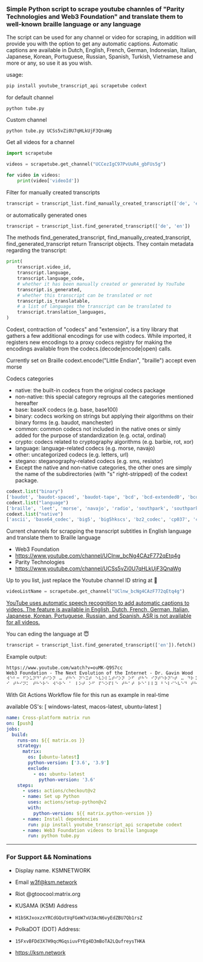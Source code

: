 ### Simple Python script to scrape youtube channles of "Parity Technologies and Web3 Foundation" and translate them to well-known braille language or any language

The script can be used for any channel or video for scraping, in addition will provide you with the option to get any automatic captions. Automatic captions are available in Dutch, English, French, German, Indonesian, Italian, Japanese, Korean, Portuguese, Russian, Spanish, Turkish, Vietnamese and more or any, so use it as you wish.

usage:
```python
pip install youtube_transcript_api scrapetube codext
```
for default channel 
```
python tube.py 
```
Custom channel
```
python tube.py UCSs5vZi0U7qHLkUjF3QnaWg
```

Get all videos for a channel

```python
import scrapetube

videos = scrapetube.get_channel("UCCezIgC97PvUuR4_gbFUs5g")

for video in videos:
    print(video['videoId'])
```

Filter for manually created transcripts

```python
transcript = transcript_list.find_manually_created_transcript(['de', 'en'])
```
or automatically generated ones
```python
transcript = transcript_list.find_generated_transcript(['de', 'en'])
```

The methods find_generated_transcript, find_manually_created_transcript, find_generated_transcript return Transcript objects. They contain metadata regarding the transcript:
```python
print(
    transcript.video_id,
    transcript.language,
    transcript.language_code,
    # whether it has been manually created or generated by YouTube
    transcript.is_generated,
    # whether this transcript can be translated or not
    transcript.is_translatable,
    # a list of languages the transcript can be translated to
    transcript.translation_languages,
)
```

Codext, contraction of "codecs" and "extension", is a tiny library that gathers a few additional encodings for use with codecs. While imported, it registers new encodings to a proxy codecs registry for making the encodings available from the codecs.(decode|encode|open) calls.

Currently set on Braille codext.encode("Little Endian", "braille") accept even morse

Codecs categories

* native: the built-in codecs from the original codecs package
* non-native: this special category regroups all the categories mentioned hereafter
* base: baseX codecs (e.g. base, base100)
* binary: codecs working on strings but applying their algorithms on their binary forms (e.g. baudot, manchester)
* common: common codecs not included in the native ones or simly added for the purpose of standardization (e.g. octal, ordinal)
* crypto: codecs related to cryptography algorithms (e.g. barbie, rot, xor)
* language: language-related codecs (e.g. morse, navajo)
* other: uncategorized codecs (e.g. letters, url)
* stegano: steganography-related codecs (e.g. sms, resistor)
* Except the native and non-native categories, the other ones are simply the name of the subdirectories (with "s" right-stripped) of the codext package.

```python
codext.list("binary")
['baudot', 'baudot-spaced', 'baudot-tape', 'bcd', 'bcd-extended0', 'bcd-extended1', 'excess3', 'gray', 'manchester', 'manchester-inverted']
codext.list("language")
['braille', 'leet', 'morse', 'navajo', 'radio', 'southpark', 'southpark-icase', 'tom-tom']
codext.list("native")
['ascii', 'base64_codec', 'big5', 'big5hkscs', 'bz2_codec', 'cp037', 'cp273', 'cp424', 'cp437', 'cp500', 'cp775', 'cp850', 'cp852', 'cp855', 'cp857', 'cp858', 'cp860', 'cp861', 'cp862', 'cp863', ...]
```

Current channels for scrapping the transcript subtitles in English language and translate them to Braille language
* Web3 Foundation
* https://www.youtube.com/channel/UClnw_bcNg4CAzF772qEtq4g
* Parity Technologies
* https://www.youtube.com/channel/UCSs5vZi0U7qHLkUjF3QnaWg

Up to you list, just replace the Youtube channel ID string at :exploding_head:
```python
videoListName = scrapetube.get_channel("UClnw_bcNg4CAzF772qEtq4g")
```
[YouTube uses automatic speech recognition to add automatic captions to videos. The feature is available in English, Dutch, French, German, Italian, Japanese, Korean, Portuguese, Russian, and Spanish. ASR is not available for all videos.](https://support.google.com/youtube/answer/7296221?hl=en#:~:text=YouTube%20uses%20automatic%20speech%20recognition,not%20available%20for%20all%20videos.)

You can eding the language at :innocent:
```python
transcript = transcript_list.find_generated_transcript(['en']).fetch()
```
Example output:
```
https://www.youtube.com/watch?v=ouMK-Q9S7cc
Web3 Foundation - The Next Evolution of the Internet - Dr. Gavin Wood
⠺⠑⠃⠒⠀⠋⠕⠥⠝⠙⠁⠞⠊⠕⠝⠀⠤⠀⠞⠓⠑⠀⠝⠑⠭⠞⠀⠑⠧⠕⠇⠥⠞⠊⠕⠝⠀⠕⠋⠀⠞⠓⠑⠀⠊⠝⠞⠑⠗⠝⠑⠞⠀⠤⠀⠙⠗⠨⠀⠛⠁⠧⠊⠝⠀⠺⠕⠕⠙
⠊⠀⠞⠓⠊⠝⠅⠀⠞⠓⠑⠗⠑⠀⠺⠑⠗⠑⠀⠁⠀⠇⠕⠞⠀⠕⠋⠀⠏⠑⠕⠏⠇⠑⠀⠞⠓⠁⠞⠀⠗⠑⠁⠇⠇⠽⠀⠃⠑⠇⠊⠑⠧⠑⠙⠀⠞⠓⠑⠀⠊⠝⠞⠑⠗⠝⠑⠞⠀⠺⠁⠎⠀⠺⠁⠎⠀⠛⠕⠝⠝⠁⠀⠃⠑⠀⠁⠀⠞⠗⠁⠝⠎⠋⠕⠗⠍⠁⠞⠊⠧⠑⠀⠞⠑⠉⠓⠝⠕⠇⠕⠛⠽⠀⠋⠕⠗⠀⠎⠕⠉⠊⠑⠞⠽⠀⠁⠝⠙⠀⠊⠀⠞⠓⠊⠝⠅⠀⠺⠓⠁⠞⠀⠓⠁⠏⠏⠑⠝⠑⠙⠀⠺⠁⠎⠀⠞⠓⠑⠀⠊⠝⠞⠑⠗⠝⠑⠞⠀⠺⠁⠎⠀⠙⠑⠎⠊⠛⠝⠑⠙⠀⠊⠝⠀⠎⠥⠉⠓⠀⠁⠀⠺⠁⠽⠀⠞⠓⠁⠞⠀⠊⠞⠀⠁⠇⠇⠕⠺⠑⠙⠀⠊⠞⠀⠺⠁⠎⠀⠋⠇⠑⠭⠊⠃⠇⠑⠀⠊⠞⠀⠁⠇⠇⠕⠺⠑⠙⠀⠑⠭⠊⠎⠞⠊⠝⠛⠀⠎⠞⠗⠥⠉⠞⠥⠗⠑⠎⠀⠕⠋⠀⠎⠕⠉⠊⠑⠞⠽⠀⠑⠭⠊⠎⠞⠊⠝⠛⠀⠺⠁⠽⠎⠀⠕⠋⠀⠙⠕⠊⠝⠛⠀⠃⠥⠎⠊⠝⠑⠎⠎⠀⠞⠕⠀⠎⠊⠍⠏⠇⠽⠀⠍⠕⠧⠑⠀⠕⠧⠑⠗⠀⠕⠝⠞⠕⠀⠞⠓⠑⠀⠙⠊⠛⠊⠞⠁⠇⠀⠙⠕⠍⠁⠊⠝⠀⠎⠕⠀⠺⠓⠑⠝⠀⠺⠑⠀⠙⠕⠀⠃⠁⠝⠅⠊⠝⠛⠀⠕⠝⠀⠞⠓⠑⠀⠊⠝⠞⠑⠗⠝⠑⠞⠀⠺⠑⠀⠎⠞⠊⠇⠇⠀⠥⠎⠑⠀⠁⠀⠃⠁⠝⠅⠀⠺⠑⠀⠎⠞⠊⠇⠇⠀⠥⠎⠑⠀⠕⠥⠗⠀⠑⠭⠊⠎⠞⠊⠝⠛⠀⠃⠗⠊⠉⠅⠤⠁⠝⠙⠤⠍⠕⠗⠞⠁⠗⠀⠞⠗⠁⠙⠊⠞⠊⠕⠝⠁⠇⠀⠲⠴⠴⠀⠽⠑⠁⠗⠀⠕⠇⠙⠀⠃⠁⠝⠅⠊⠝⠛⠀⠕⠗⠛⠁⠝⠊⠵⠁⠞⠊⠕⠝⠀⠊⠞⠄⠎⠀⠚⠥⠎⠞⠀⠞⠓⠁⠞⠀⠺⠑⠀⠁⠉⠉⠑⠎⠎⠀⠞⠓⠑⠍⠀⠞⠓⠗⠕⠥⠛⠓⠀⠁⠀⠺⠑⠃⠀⠏⠁⠛⠑⠀⠊⠞⠀⠓⠁⠎⠝⠄⠞⠀⠗⠑⠁⠇⠇⠽⠀⠁⠇⠞⠑⠗⠑⠙⠀⠎⠕⠉⠊⠑⠞⠽⠀⠊⠞⠀⠗⠑⠁⠇⠇⠽⠀⠺⠁⠎⠝⠄⠞⠀⠞⠗⠁⠝⠎⠋⠕⠗⠍⠁⠞⠊⠧⠑⠀⠁⠝⠙⠀⠊⠀⠞⠓⠊⠝⠅⠀⠞⠓⠁⠞⠄⠎⠀⠞⠓⠁⠞⠄⠎⠀⠑⠧⠑⠗⠍⠕⠗⠑⠀⠉⠇⠑⠁⠗⠀⠺⠓⠑⠝⠀⠺⠑⠀⠺⠓⠑⠝⠀⠺⠑⠀⠞⠓⠊⠝⠅⠀⠁⠃⠕⠥⠞⠀⠋⠁⠉⠑⠃⠕⠕⠅⠀⠁⠝⠙⠀⠺⠑⠀⠞⠓⠊⠝⠅⠀⠁⠃⠕⠥⠞⠀⠛⠕⠕⠛⠇⠑⠀⠞⠓⠑⠎⠑⠀⠁⠗⠑⠀⠝⠕⠞⠀⠝⠑⠺⠀⠺⠁⠽⠎⠀⠕⠋⠀⠺⠕⠗⠅⠊⠝⠛⠀⠝⠑⠺⠀⠺⠁⠽⠎⠀⠕⠋⠀⠏⠑⠕⠏⠇⠑⠀⠺⠕⠗⠅⠊⠝⠛⠀⠞⠕⠛⠑⠞⠓⠑⠗⠀⠊⠝⠀⠗⠑⠁⠇⠊⠞⠽⠀⠞⠓⠑⠽⠄⠗⠑⠀⠞⠓⠑⠀⠎⠁⠍⠑⠀⠅⠊⠝⠙⠎⠀⠕⠋⠀⠎⠞⠗⠥⠉⠞⠥⠗⠑⠎⠀⠞⠓⠁⠞⠀⠞⠓⠑⠀⠎⠁⠍⠑⠀⠓⠊⠑⠗⠁⠗⠉⠓⠊⠉⠁⠇⠀⠕⠗⠛⠁⠝⠊⠵⠁⠞⠊⠕⠝⠎⠀⠞⠓⠁⠞⠀⠓⠁⠧⠑⠀⠞⠓⠑⠀⠎⠁⠍⠑⠀⠉⠑⠝⠞⠗⠁⠇⠊⠵⠑⠙⠀⠃⠁⠝⠅⠀⠁⠉⠉⠕⠥⠝⠞⠎⠀⠞⠓⠁⠞⠀⠓⠁⠧⠑⠀⠞⠓⠑⠀⠎⠁⠍⠑⠀⠎⠕⠗⠞⠀⠕⠋⠀⠍⠥⠇⠞⠊⠝⠁⠞⠊⠕⠝⠁⠇⠀⠎⠞⠗⠥⠉⠞⠥⠗⠑⠀⠁⠎⠀⠁⠇⠇⠀⠕⠋⠀⠞⠓⠑⠀⠧⠁⠗⠊⠕⠥⠎⠀⠕⠞⠓⠑⠗⠀⠋⠕⠗⠞⠥⠝⠑⠀⠢⠴⠴⠀⠉⠕⠗⠏⠕⠗⠁⠞⠑⠀⠉⠕⠍⠏⠁⠝⠊⠑⠎⠀⠊⠝⠀⠗⠑⠁⠇⠊⠞⠽⠀⠞⠕⠀⠉⠓⠁⠝⠛⠑⠀⠎⠕⠉⠊⠑⠞⠽⠀⠺⠑⠀⠗⠑⠁⠇⠇⠽⠀⠝⠑⠑⠙⠀⠞⠕⠀⠙⠕⠀⠎⠕⠍⠑⠞⠓⠊⠝⠛⠀⠃⠑⠞⠞⠑⠗⠀⠞⠓⠁⠝⠀⠉⠗⠑⠁⠞⠊⠝⠛⠀⠞⠑⠉⠓⠝⠕⠇⠕⠛⠊⠑⠎⠀⠞⠓⠁⠞⠀⠚⠥⠎⠞⠀⠁⠇⠇⠕⠺⠀⠥⠎⠀⠞⠕⠀⠍⠊⠗⠗⠕⠗⠀⠓⠕⠺⠀⠎⠕⠉⠊⠑⠞⠽⠀⠺⠕⠗⠅⠎⠀⠁⠝⠽⠺⠁⠽⠀⠺⠑⠀⠝⠑⠑⠙⠀⠞⠕⠀⠉⠗⠑⠁⠞⠑⠀⠞⠑⠉⠓⠝⠕⠇⠕⠛⠊⠑⠎⠀⠞⠓⠁⠞⠀⠋⠕⠗⠛⠑⠀⠝⠑⠺⠀⠺⠁⠽⠎⠀⠕⠋⠀⠃⠑⠊⠝⠛⠀⠁⠃⠇⠑⠀⠞⠕⠀⠺⠕⠗⠅⠀⠺⠊⠞⠓⠀⠑⠁⠉⠓⠀⠕⠞⠓⠑⠗⠀⠁⠝⠙⠀⠞⠓⠁⠞⠄⠎⠀⠙⠊⠋⠋⠑⠗⠑⠝⠞⠀⠞⠕⠀⠝⠑⠺⠀⠺⠁⠽⠎⠀⠕⠋⠀⠃⠑⠊⠝⠛⠀⠁⠃⠇⠑⠀⠞⠕⠀⠉⠕⠍⠍⠥⠝⠊⠉⠁⠞⠑⠀⠺⠊⠞⠓⠀⠑⠁⠉⠓⠀⠕⠞⠓⠑⠗⠀⠊⠞⠄⠎⠀⠁⠇⠎⠕⠀⠛⠕⠞⠀⠞⠕⠀⠃⠑⠀⠝⠑⠺⠀⠺⠁⠽⠎⠀⠕⠋⠀⠃⠑⠊⠝⠛⠀⠁⠃⠇⠑⠀⠞⠕⠀⠕⠗⠛⠁⠝⠊⠵⠑⠀⠁⠝⠙⠀⠞⠗⠥⠎⠞⠀⠞⠓⠁⠞⠀⠑⠁⠉⠓⠀⠕⠞⠓⠑⠗⠀⠊⠎⠀⠛⠕⠊⠝⠛⠀⠞⠕⠀⠙⠕⠀⠺⠓⠁⠞⠀⠺⠓⠁⠞⠀⠞⠓⠑⠽⠀⠝⠑⠑⠙⠀⠞⠕⠀⠙⠕⠀⠊⠝⠀⠕⠗⠙⠑⠗⠀⠞⠕⠀⠓⠁⠧⠑⠀⠎⠕⠍⠑⠀⠎⠕⠗⠞⠀⠕⠋⠀⠎⠓⠁⠗⠑⠙⠀⠉⠕⠝⠉⠇⠥⠎⠊⠕⠝⠀⠕⠗⠀⠗⠁⠍⠊⠋⠊⠉⠁⠞⠊⠕⠝⠀⠞⠕⠀⠞⠓⠑⠀⠉⠕⠕⠏⠑⠗⠁⠞⠊⠕⠝⠀⠁⠝⠙⠀⠞⠓⠁⠞⠄⠎⠀⠗⠑⠁⠇⠇⠽⠀⠁⠀⠃⠊⠛⠀⠉⠕⠍⠏⠕⠝⠑⠝⠞⠀⠕⠋⠀⠺⠑⠃⠀⠒⠀⠺⠑⠃⠀⠒⠀⠊⠎⠀⠗⠑⠁⠇⠇⠽⠀⠁⠃⠕⠥⠞⠀⠁⠇⠇⠕⠺⠊⠝⠛⠀⠏⠑⠕⠏⠇⠑⠀⠞⠕⠀⠉⠕⠍⠑⠀⠞⠕⠛⠑⠞⠓⠑⠗⠀⠁⠝⠙⠀⠉⠕⠕⠗⠙⠊⠝⠁⠞⠑⠀⠞⠓⠑⠊⠗⠀⠑⠋⠋⠕⠗⠞⠎⠀⠋⠕⠗⠀⠎⠕⠍⠑⠞⠓⠊⠝⠛⠀⠛⠗⠑⠁⠞⠑⠗⠀⠞⠓⠑⠀⠞⠓⠁⠝⠀⠞⠓⠑⠀⠎⠥⠍⠀⠕⠋⠀⠊⠞⠎⠀⠏⠁⠗⠞⠎⠀⠪⠍⠥⠎⠊⠉⠻
```

With Git Actions Workflow file for this run as example in real-time

available OS's: [ windows-latest, macos-latest, ubuntu-latest ]

```yaml
name: Cross-platform matrix run
on: [push]
jobs:
  build:
    runs-on: ${{ matrix.os }}
    strategy:
      matrix:
        os: [ubuntu-latest]
        python-version: ['3.6', '3.9']
        exclude:
          - os: ubuntu-latest
            python-version: '3.6'
    steps:
      - uses: actions/checkout@v2
      - name: Set up Python
        uses: actions/setup-python@v2
        with:
          python-version: ${{ matrix.python-version }}
      - name: Install dependencies 
        run: pip install youtube_transcript_api scrapetube codext
      - name: Web3 Foundation videos to braille language 
        run: python tube.py
```

---
### For Support && Nominations #
* Display name. KSMNETWORK 
* Email w3f@ksm.network
* Riot @gtoocool:matrix.org

* KUSAMA (KSM) Address
* ```H1bSKJxoxzxYRCdGQutVqFGeW7xU3AcN6vyEdZBU7Qb1rsZ```

* PolkaDOT (DOT) Address:
* ```15FxvBFDd3X7H9qcMGqsiuvFYEg4D3mBoTA2LQufreysTHKA```

* https://ksm.network
